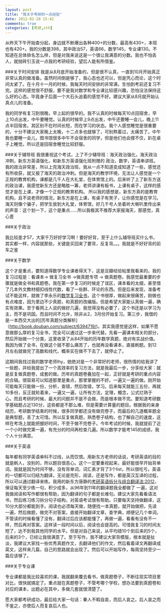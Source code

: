 ```yaml
---
layout: post
title: "我关于考研的一点经验"
date: 2012-02-28 15:42
comments: true
categories: [考研,sth]
---
```


从昨天下午开始查分起，身边就不断爆出各种400+的分数，最高有430+，本班也有420+。我的分数是398，其中政治57，英语66，数学145，专业课130。不知道在总体排名怎么样，但是对我来说这是一个很让我满意的分数。我也不怕丢人，就抛砖引玉说一点我的考研经验，望后人能有所借鉴。

###关于时间安排
我是从8月底开始准备的，但是很不认真，一直到10月开始真正非常认真的做准备。虽然时间倒是够了，我心态也还可以，但是凭心而论，这个时间太紧了。在十月十一月的时候，我每天时间安排的非常满，生怕到考前还复习不完。这样的感觉很不舒服，要不是我对数学和专业课比较感兴趣，恐怕没法保持这么好的心态。毕竟身子后面一个大石头追着的感觉不好。建议大家从8月就开始认真点儿的准备。

我的同学有复习到很晚，早上起的很早的。我不认真的时候每天10点回宿舍，早上10点出发，中午要睡觉。认真的时候早上9点出发，中午还要睡一会儿，晚上11点半回宿舍。其区别不在时间长短，而在学习的状态。我个人感觉睡觉是很重要的，十分不建议大家晚上太晚，十二点多也就够了，可别熬着过，太痛苦了。中午我也要睡一会儿，图书馆很多中午不会宿舍的同学，但是他们也会撑不住，趴在桌子上睡觉。所以还是回宿舍睡觉比较舒服。

###关于辅导班
我很重视这个考试，上了不少辅导班：海天政治强化，海天政治冲刺，新东方英语强化，和新东方英语强化班附赠的 政治，数学，英语串讲班。我的政治非常差，所以上完海天政治班，我从一点不知道变成知道了一些，感觉还有所收获，就又报了海天的政治冲刺。但是海天的教学环境，无法让人感觉是一个正规的教育机构，课都是几千人在大礼堂，在体育馆上的。后来听了上了新东方送的政治课，我感觉新东方还是略胜一筹，老师讲课有板书，上课有桌子，这样的感觉才是在上课，才像一个正规的教育机构。
所以我的感想是，新东方真的是教育机构，且不说老师的情况，新东方是在上课，有桌子有凳子，让你感觉是在学习。海天则像个骗子，把学生放到大礼堂，体育馆，好几千号人坐着听大喇叭里传出来的声音：这个划一下，这个是重点……所以我极其不推荐大家报海天，那感觉，真心差

###关于政治

我比较差才57，大家千万好好学习啊！要好好背，至于上什么辅导班买什么书，其实都一样，内容就那些，关键是买回来了要背，反复背。。。我就是不好好背的前车之鉴

###关于数学

这个才是重点，要知道得数学专业课者得天下，这是豆瓣经验帖里我看来的。我的复习过程是：看课本-> 做复习全书 ->做真题专项 -> 做真题卷。我感觉最重要的步骤就是做全书和真题卷。我在第一步复习的时候走了误区，课本看的太细，甚至借了几本外文教材细扣线性代数，看了一些群、环论的东西。但是后来发现，准备考试不能这样，就做了李永乐的[数学复习全书](http://book.douban.com/subject/4398150/)，这个书很厚，做起来很痛苦，刚做也有点难度，因为里边不少真题，和真题的改编版。但是希望大家能认真做一遍，确实有效果。至于看网上人说的做好几遍，我觉得没有必要了，这个书还是以学习为主，而不是巩固。而且时间不允许，除非从2，3月份开始复习。第三步，我借的是一本西交大出的[历年真题分类解析]（http://book.douban.com/subject/6394719/)。其实我感觉是这样，如果不愿意做那么厚的复习全书，完全可以通过这一步来代替。先看一遍课本相关的部分，然后开始做一个分类，这里收录了从84开始的历年数学真题，绝对有实战价值。我因为做了全书，在做这个就不那么痛苦了，也就再没看课本，直接刷题。到12月左右就做完了高数和线代，概率实在做不下去了，就停止了。

这期间我找过我的数学老师lhy，她绝对是一个非常好的老师，很热情的给我讲了一些题，并给我提出了一个高效率的复习方法，就是我最后一步，分享给大家：就是反复做真题卷，成套的做。历年的真题卷叠加在一起，正好就是考研的重点内容的合辑。很容易可以知道那里是重点，那里掌握的不好。一遍又一遍的做。刚开始可能每天只能做一份，分析，查错，然后改错，学习。后来每天就能三五份，再就10多份，反正就轮着来，一遍又一遍，让所有方法，定理，概念，公式烂熟于心。而且考研的时候，最大的问题并不是不会做，而是根本做不完。要知道考研数学基础题占近130分，这些都是不那么难，但是需要计算量的题目。根据我的亲身经历，考研数学结束的时候，很多同学都还没有做完卷子，而最后的几道概率题全是典型题，丢了太可惜。所以反复做真题，熟悉卷子结构，也了解自己的速度，这样在考场上就能把握好时间，不至于做不完卷子。今年考试的时候，我就提前了近一个小时做完第一遍，有充分的时间再检查几遍。所以数学才能考145的成绩，我个人十分满意。

###关于英语

每年都有同学英语单科不过线，从而饮恨。用新东方老师的话说，考研英语的目的就是刷人，没别的，所以题目很恶心。这个一定要重视起来，最好能很早开始背单词。我就是因为时间不够，没有背单词，词汇表才背了3个list，所以很吃亏。英语的一切都可以归结为翻译，无论是完形，阅读，还是写作，都是英汉互译的过程，所以可以通过翻译来练。我用的新东方唐静的[考研英语拆分与组合翻译法:2012](http://book.douban.com/subject/5991129/)，保证每天至少练一句，积少成多，从96年到11年的翻译题我全都做了 一遍，这对我做阅读和写作都很有帮助，因为翻译的句子都是长难句。建议大家先看看语法书，然后练习练习拆分句子结构，对英语考试很有帮助。只要每天坚持做翻译，这10分大部分都能到手。阅读也必须每天做，随便找一本真题，就开始做把，先读一遍，然后做题，做完不对答案，直接开始翻译文章，查字典，顺便记几个单词。不管读的时候看懂了没有，翻译过后应该都能懂了，再做一遍，看看有没有不一样，然后再对答案。这样读一段时间以后，阅读也会提高的。可惜我复习的时间太短了，达不到我其他同学的水平。但是对自己来说，从平均错10个到后来的5个，后来的3个，已经让我很满意了。至于写作，我不建议大家背模版，根本就是扯淡，我建议大家找一些优秀真题作文，去翻译他们的作文，然后看着译文再翻译成英文，这样来几篇，自己的思路就会出现了。然后可以开始写作，每周坚持至少一篇应该够了。

###关于专业课

专业课都是我比较喜欢的课，我就翻来覆去看书，做真题卷子，不断往现实项目里对比，很快就搞定了。重点就在真题卷子，不管考哪个学校，想办法要到真题卷和对应的课本，出题必在其中，多做几套就很清楚了。

愿大家都考研成功，最后给大家一句话：秦人不暇自哀，而后人哀之。后人哀之而不鉴之，亦使后人而复哀后人也。

